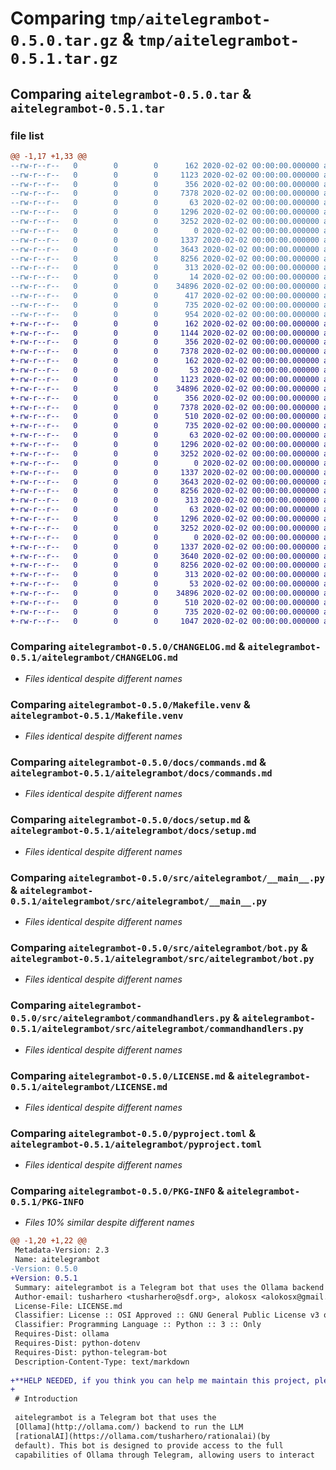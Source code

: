 # Comparing `tmp/aitelegrambot-0.5.0.tar.gz` & `tmp/aitelegrambot-0.5.1.tar.gz`

## Comparing `aitelegrambot-0.5.0.tar` & `aitelegrambot-0.5.1.tar`

### file list

```diff
@@ -1,17 +1,33 @@
--rw-r--r--   0        0        0      162 2020-02-02 00:00:00.000000 aitelegrambot-0.5.0/.env.example
--rw-r--r--   0        0        0     1123 2020-02-02 00:00:00.000000 aitelegrambot-0.5.0/CHANGELOG.md
--rw-r--r--   0        0        0      356 2020-02-02 00:00:00.000000 aitelegrambot-0.5.0/Makefile
--rw-r--r--   0        0        0     7378 2020-02-02 00:00:00.000000 aitelegrambot-0.5.0/Makefile.venv
--rw-r--r--   0        0        0       63 2020-02-02 00:00:00.000000 aitelegrambot-0.5.0/docs/README.md
--rw-r--r--   0        0        0     1296 2020-02-02 00:00:00.000000 aitelegrambot-0.5.0/docs/commands.md
--rw-r--r--   0        0        0     3252 2020-02-02 00:00:00.000000 aitelegrambot-0.5.0/docs/setup.md
--rw-r--r--   0        0        0        0 2020-02-02 00:00:00.000000 aitelegrambot-0.5.0/src/aitelegrambot/__init__.py
--rw-r--r--   0        0        0     1337 2020-02-02 00:00:00.000000 aitelegrambot-0.5.0/src/aitelegrambot/__main__.py
--rw-r--r--   0        0        0     3643 2020-02-02 00:00:00.000000 aitelegrambot-0.5.0/src/aitelegrambot/bot.py
--rw-r--r--   0        0        0     8256 2020-02-02 00:00:00.000000 aitelegrambot-0.5.0/src/aitelegrambot/commandhandlers.py
--rw-r--r--   0        0        0      313 2020-02-02 00:00:00.000000 aitelegrambot-0.5.0/src/aitelegrambot/constants.py
--rw-r--r--   0        0        0       14 2020-02-02 00:00:00.000000 aitelegrambot-0.5.0/.gitignore
--rw-r--r--   0        0        0    34896 2020-02-02 00:00:00.000000 aitelegrambot-0.5.0/LICENSE.md
--rw-r--r--   0        0        0      417 2020-02-02 00:00:00.000000 aitelegrambot-0.5.0/README.md
--rw-r--r--   0        0        0      735 2020-02-02 00:00:00.000000 aitelegrambot-0.5.0/pyproject.toml
--rw-r--r--   0        0        0      954 2020-02-02 00:00:00.000000 aitelegrambot-0.5.0/PKG-INFO
+-rw-r--r--   0        0        0      162 2020-02-02 00:00:00.000000 aitelegrambot-0.5.1/.env.example
+-rw-r--r--   0        0        0     1144 2020-02-02 00:00:00.000000 aitelegrambot-0.5.1/CHANGELOG.md
+-rw-r--r--   0        0        0      356 2020-02-02 00:00:00.000000 aitelegrambot-0.5.1/Makefile
+-rw-r--r--   0        0        0     7378 2020-02-02 00:00:00.000000 aitelegrambot-0.5.1/Makefile.venv
+-rw-r--r--   0        0        0      162 2020-02-02 00:00:00.000000 aitelegrambot-0.5.1/aitelegrambot/.env.example
+-rw-r--r--   0        0        0       53 2020-02-02 00:00:00.000000 aitelegrambot-0.5.1/aitelegrambot/.gitignore
+-rw-r--r--   0        0        0     1123 2020-02-02 00:00:00.000000 aitelegrambot-0.5.1/aitelegrambot/CHANGELOG.md
+-rw-r--r--   0        0        0    34896 2020-02-02 00:00:00.000000 aitelegrambot-0.5.1/aitelegrambot/LICENSE.md
+-rw-r--r--   0        0        0      356 2020-02-02 00:00:00.000000 aitelegrambot-0.5.1/aitelegrambot/Makefile
+-rw-r--r--   0        0        0     7378 2020-02-02 00:00:00.000000 aitelegrambot-0.5.1/aitelegrambot/Makefile.venv
+-rw-r--r--   0        0        0      510 2020-02-02 00:00:00.000000 aitelegrambot-0.5.1/aitelegrambot/README.md
+-rw-r--r--   0        0        0      735 2020-02-02 00:00:00.000000 aitelegrambot-0.5.1/aitelegrambot/pyproject.toml
+-rw-r--r--   0        0        0       63 2020-02-02 00:00:00.000000 aitelegrambot-0.5.1/aitelegrambot/docs/README.md
+-rw-r--r--   0        0        0     1296 2020-02-02 00:00:00.000000 aitelegrambot-0.5.1/aitelegrambot/docs/commands.md
+-rw-r--r--   0        0        0     3252 2020-02-02 00:00:00.000000 aitelegrambot-0.5.1/aitelegrambot/docs/setup.md
+-rw-r--r--   0        0        0        0 2020-02-02 00:00:00.000000 aitelegrambot-0.5.1/aitelegrambot/src/aitelegrambot/__init__.py
+-rw-r--r--   0        0        0     1337 2020-02-02 00:00:00.000000 aitelegrambot-0.5.1/aitelegrambot/src/aitelegrambot/__main__.py
+-rw-r--r--   0        0        0     3643 2020-02-02 00:00:00.000000 aitelegrambot-0.5.1/aitelegrambot/src/aitelegrambot/bot.py
+-rw-r--r--   0        0        0     8256 2020-02-02 00:00:00.000000 aitelegrambot-0.5.1/aitelegrambot/src/aitelegrambot/commandhandlers.py
+-rw-r--r--   0        0        0      313 2020-02-02 00:00:00.000000 aitelegrambot-0.5.1/aitelegrambot/src/aitelegrambot/constants.py
+-rw-r--r--   0        0        0       63 2020-02-02 00:00:00.000000 aitelegrambot-0.5.1/docs/README.md
+-rw-r--r--   0        0        0     1296 2020-02-02 00:00:00.000000 aitelegrambot-0.5.1/docs/commands.md
+-rw-r--r--   0        0        0     3252 2020-02-02 00:00:00.000000 aitelegrambot-0.5.1/docs/setup.md
+-rw-r--r--   0        0        0        0 2020-02-02 00:00:00.000000 aitelegrambot-0.5.1/src/aitelegrambot/__init__.py
+-rw-r--r--   0        0        0     1337 2020-02-02 00:00:00.000000 aitelegrambot-0.5.1/src/aitelegrambot/__main__.py
+-rw-r--r--   0        0        0     3640 2020-02-02 00:00:00.000000 aitelegrambot-0.5.1/src/aitelegrambot/bot.py
+-rw-r--r--   0        0        0     8256 2020-02-02 00:00:00.000000 aitelegrambot-0.5.1/src/aitelegrambot/commandhandlers.py
+-rw-r--r--   0        0        0      313 2020-02-02 00:00:00.000000 aitelegrambot-0.5.1/src/aitelegrambot/constants.py
+-rw-r--r--   0        0        0       53 2020-02-02 00:00:00.000000 aitelegrambot-0.5.1/.gitignore
+-rw-r--r--   0        0        0    34896 2020-02-02 00:00:00.000000 aitelegrambot-0.5.1/LICENSE.md
+-rw-r--r--   0        0        0      510 2020-02-02 00:00:00.000000 aitelegrambot-0.5.1/README.md
+-rw-r--r--   0        0        0      735 2020-02-02 00:00:00.000000 aitelegrambot-0.5.1/pyproject.toml
+-rw-r--r--   0        0        0     1047 2020-02-02 00:00:00.000000 aitelegrambot-0.5.1/PKG-INFO
```

### Comparing `aitelegrambot-0.5.0/CHANGELOG.md` & `aitelegrambot-0.5.1/aitelegrambot/CHANGELOG.md`

 * *Files identical despite different names*

### Comparing `aitelegrambot-0.5.0/Makefile.venv` & `aitelegrambot-0.5.1/Makefile.venv`

 * *Files identical despite different names*

### Comparing `aitelegrambot-0.5.0/docs/commands.md` & `aitelegrambot-0.5.1/aitelegrambot/docs/commands.md`

 * *Files identical despite different names*

### Comparing `aitelegrambot-0.5.0/docs/setup.md` & `aitelegrambot-0.5.1/aitelegrambot/docs/setup.md`

 * *Files identical despite different names*

### Comparing `aitelegrambot-0.5.0/src/aitelegrambot/__main__.py` & `aitelegrambot-0.5.1/aitelegrambot/src/aitelegrambot/__main__.py`

 * *Files identical despite different names*

### Comparing `aitelegrambot-0.5.0/src/aitelegrambot/bot.py` & `aitelegrambot-0.5.1/aitelegrambot/src/aitelegrambot/bot.py`

 * *Files identical despite different names*

### Comparing `aitelegrambot-0.5.0/src/aitelegrambot/commandhandlers.py` & `aitelegrambot-0.5.1/aitelegrambot/src/aitelegrambot/commandhandlers.py`

 * *Files identical despite different names*

### Comparing `aitelegrambot-0.5.0/LICENSE.md` & `aitelegrambot-0.5.1/aitelegrambot/LICENSE.md`

 * *Files identical despite different names*

### Comparing `aitelegrambot-0.5.0/pyproject.toml` & `aitelegrambot-0.5.1/aitelegrambot/pyproject.toml`

 * *Files identical despite different names*

### Comparing `aitelegrambot-0.5.0/PKG-INFO` & `aitelegrambot-0.5.1/PKG-INFO`

 * *Files 10% similar despite different names*

```diff
@@ -1,20 +1,22 @@
 Metadata-Version: 2.3
 Name: aitelegrambot
-Version: 0.5.0
+Version: 0.5.1
 Summary: aitelegrambot is a Telegram bot that uses the Ollama backend to run the LLM rationalAI (by default).
 Author-email: tusharhero <tusharhero@sdf.org>, alokosx <alokosx@gmail.com>
 License-File: LICENSE.md
 Classifier: License :: OSI Approved :: GNU General Public License v3 or later (GPLv3+)
 Classifier: Programming Language :: Python :: 3 :: Only
 Requires-Dist: ollama
 Requires-Dist: python-dotenv
 Requires-Dist: python-telegram-bot
 Description-Content-Type: text/markdown
 
+**HELP NEEDED, if you think you can help me maintain this project, please create a issue.**
+
 # Introduction
 
 aitelegrambot is a Telegram bot that uses the
 [Ollama](http://ollama.com/) backend to run the LLM
 [rationalAI](https://ollama.com/tusharhero/rationalai)(by
 default). This bot is designed to provide access to the full
 capabilities of Ollama through Telegram, allowing users to interact
```

